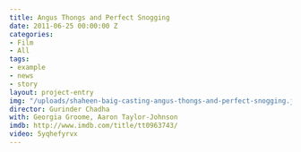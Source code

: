 ```yaml
---
title: Angus Thongs and Perfect Snogging
date: 2011-06-25 00:00:00 Z
categories:
- Film
- All
tags:
- example
- news
- story
layout: project-entry
img: "/uploads/shaheen-baig-casting-angus-thongs-and-perfect-snogging.jpg"
director: Gurinder Chadha
with: Georgia Groome, Aaron Taylor-Johnson
imdb: http://www.imdb.com/title/tt0963743/
video: 5yqhefyrvx
---
```


